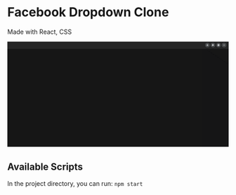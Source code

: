 # Facebook Dropdown Clone

Made with React, CSS

![demo](chrome-capture.gif)

## Available Scripts

In the project directory, you can run: `npm start`

